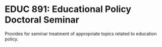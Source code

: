 # EDUC 891: Educational Policy Doctoral Seminar

Provides for seminar treatment of appropriate topics related to education policy.